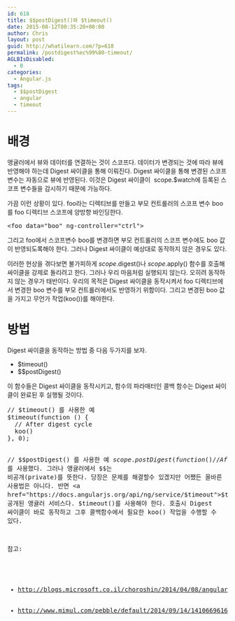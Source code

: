 ```yaml
---
id: 618
title: $$postDigest()와 $timeout()
date: 2015-08-12T00:35:20+00:00
author: Chris
layout: post
guid: http://whatilearn.com/?p=618
permalink: /postdigest%ec%99%80-timeout/
AGLBIsDisabled:
  - 0
categories:
  - Angular.js
tags:
  - $$postDigest
  - angular
  - timeout
---
```

# 배경

앵귤러에서 뷰와 데이터를 연결하는 것이 스코프다. 데이터가 변경되는 것에 따라 뷰에 반영해야 하는데 Digest 싸이클을 통해 이뤄진다. Digest 싸이클을 통해 변경된 스코프 변수는 자동으로 뷰에 반영된다. 이것은 Digest 싸이클이  scope.$watch에 등록된 스코프 변수들을 감시하기 때문에 가능하다.

가끔 이런 상황이 있다. foo라는 디렉티브를 만들고 부모 컨트롤러의 스코프 변수 boo를 foo 디렉티브 스코프에 양방향 바인딩한다.
<pre class="lang:default decode:true ">&lt;foo data="boo" ng-controller="ctrl"&gt;</pre>
그리고 foo에서 스코프변수 boo를 변경하면 부모 컨트롤러의 스코프 변수에도 boo 값이 반영되도록해야 한다. 그러나 Digest 싸이클이 예상대로 동작하지 않은 경우도 있다.

이러한 현상을 겪다보면 불가피하게 $scope.$digest()나 $scope.$apply() 함수를 호출해 싸이클을 강제로 돌리려고 한다. 그러나 우리 마음처럼 실행되지 않는다. 오히려 동작하지 않는 경우가 태반이다. 우리의 목적은 Digest 싸이클을 동작시켜서 foo 디렉티브에서 변경한 boo 변수를 부모 컨트롤러에서도 반영하기 위함이다. 그리고 변경된 boo 값을 가지고 무언가 작업(koo())를 해야한다.

# 방법

Digest 싸이클을 동작하는 방법 중 다음 두가지를 보자.
<ul>
	<li>$timeout()</li>
	<li>$$postDigest()</li>
</ul>
이 함수들은 Digest 싸이클을 동작시키고, 함수의 파라매터인 콜백 함수는 Digest 싸이클이 완료된 후 실행될 것이다.
<pre class="lang:default decode:true">// $timeout() 를 사용한 예
$timeout(function () {
  // After digest cycle
  koo()
}, 0);

// $$postDigest() 를 사용한 예
$scope.$$postDigest(function () {
  // After digest cycle
  koo()
});</pre>
보통 함수 이름이 직관적이라는 이유로 $$postDigest() 를 사용했다. 그러나 앵귤러에서 $$는 비공개(private)를 뜻한다. 당장은 문제를 해결할수 있겠지만 어쨌든 올바른 사용법은 아니다. 반면 <a href="https://docs.angularjs.org/api/ng/service/$timeout">$timeout</a>은 공개된 앵귤러 서비스다. $timeout()를 사용해야 한다. 호출시 Digest 싸이클이 바로 동작하고 그후 콜백함수에서 필요한 koo() 작업을 수행할 수 있다.

참고:
<ul>
	<li><a href="http://blogs.microsoft.co.il/choroshin/2014/04/08/angularjs-postdigest-vs-timeout-when-dom-update-is-needed/">http://blogs.microsoft.co.il/choroshin/2014/04/08/angularjs-postdigest-vs-timeout-when-dom-update-is-needed/</a></li>
	<li data-wpview-marker="http%3A%2F%2Fwww.mimul.com%2Fpebble%2Fdefault%2F2014%2F09%2F14%2F1410669616494.html"><a href="http://www.mimul.com/pebble/default/2014/09/14/1410669616494.html">http://www.mimul.com/pebble/default/2014/09/14/1410669616494.html</a></li>
</ul>
&nbsp;